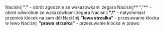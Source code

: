 Naciśnij **"."** - obrót zgodznie ze wskazówkami zegara
Naciśnij** ","** - obrót odwrotnie ze wskazówkami zegara
Naciśnij **"/"** - natychmiast przenieś klocek na sam dół
Naciśnij **"lewa strzałka"** - przesuwanie klocka w lewo
Naciśnij **"prawa strzałka"** - przesuwanie klocka w prawo



